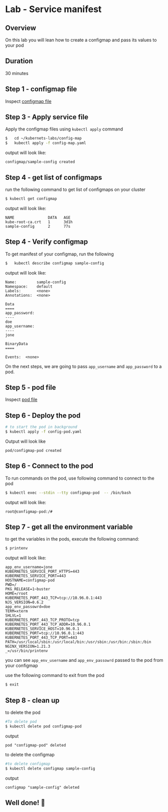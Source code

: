 <link rel='stylesheet' href='../assets/css/main.css'/>

# Lab - Service manifest


## Overview
On this lab you will lean how to create a configmap and pass its values to your pod


## Duration
30 minutes

## Step 1 - configmap file

Inspect  [configmap file](config-map.yaml)

## Step 3 - Apply service file

Apply the configmap files using `kubectl apply` command

```bash
$   cd ~/kubernets-labs/config-map
$   kubectl apply -f config-map.yaml
```

output will look like:
```console
configmap/sample-config created
```

## Step 4 - get list of configmaps

run the following command to get list of configmaps on your cluster

```bash
$ kubectl get configmap
```

output will look like:

```console
NAME               DATA   AGE
kube-root-ca.crt   1      3d1h
sample-config      2      77s
```

## Step 4 - Verify configmap
To get manifest of your configmap, run the following

```bash
$   kubectl describe configmap sample-config
```

output will look like:

```console
Name:         sample-config
Namespace:    default
Labels:       <none>
Annotations:  <none>

Data
====
app_password:
----
doe
app_username:
----
jone

BinaryData
====

Events:  <none>
```

On the next steps, we are going to pass `app_username` and `app_password` to a pod.

## Step 5 - pod file

Inspect  [pod file](config-pod.yaml)

## Step 6 - Deploy the pod

```bash
# to start the pod in background
$ kubectl apply -f config-pod.yaml
```

Output will look like

```console
pod/configmap-pod created
```

## Step 6 - Connect to the pod

To run commands on the pod, use following command to connect to the pod

```bash
$ kubectl exec --stdin --tty configmap-pod  -- /bin/bash
```

output will look like:

```console
root@configmap-pod:/#
```

## Step 7 - get all the environment variable 

to get the variables in the pods, execute the following command:

```bash
$ printenv
```

output will look like:

```console
app_env_username=jone
KUBERNETES_SERVICE_PORT_HTTPS=443
KUBERNETES_SERVICE_PORT=443
HOSTNAME=configmap-pod
PWD=/
PKG_RELEASE=1~buster
HOME=/root
KUBERNETES_PORT_443_TCP=tcp://10.96.0.1:443
NJS_VERSION=0.6.2
app_env_passowrd=doe
TERM=xterm
SHLVL=1
KUBERNETES_PORT_443_TCP_PROTO=tcp
KUBERNETES_PORT_443_TCP_ADDR=10.96.0.1
KUBERNETES_SERVICE_HOST=10.96.0.1
KUBERNETES_PORT=tcp://10.96.0.1:443
KUBERNETES_PORT_443_TCP_PORT=443
PATH=/usr/local/sbin:/usr/local/bin:/usr/sbin:/usr/bin:/sbin:/bin
NGINX_VERSION=1.21.3
_=/usr/bin/printenv
```

you can see `app_env_username` and `app_env_passowrd` passed to the pod from your configmap

use the following command to exit from the pod 

```bash
$ exit
```


## Step 8 - clean up

to delete the pod

```bash
#To delete pod
$ kubectl delete pod configmap-pod
```
output

```console
pod "configmap-pod" deleted
```

to delete the configmap 

```bash
#to delete configmap
$ kubectl delete configmap sample-config 
```

output

```console
configmap "sample-config" deleted
```


## Well done! 👏